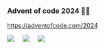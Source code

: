 
### Advent of code 2024 🎅🏼

https://adventofcode.com/2024

![](https://img.shields.io/badge/day%20📅-21-blue) &nbsp;&nbsp;&nbsp; ![](https://img.shields.io/badge/stars%20⭐-27-yellow) &nbsp;&nbsp;&nbsp; ![](https://img.shields.io/badge/days%20completed-12-red)
